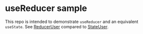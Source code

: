 # useReducer sample

This repo is intended to demonstrate `useReducer` and an equivalent `useState`. See [ReducerUser](src/ReducerUser.js) compared to [StateUser](src/StateUser.js).
